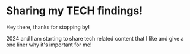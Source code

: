 # Sharing my TECH findings!

Hey there, thanks for stopping by! 

2024 and I am starting to share tech related content that I like and give a one liner why it's important for me!






